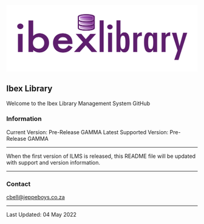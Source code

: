 ![Logo](MainLogo.png)
## Ibex Library
Welcome to the Ibex Library Management System GitHub
### Information 
Current Version: Pre-Release GAMMA 
Latest Supported Version: Pre-Release GAMMA 
***
When the first version of ILMS is released, this README file will be updated with 
support and version information. 
***
### Contact 
cbell@jeppeboys.co.za
***
Last Updated: 04 May 2022
